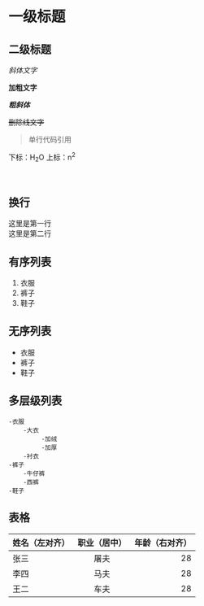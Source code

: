 # 一级标题

## 二级标题

*斜体文字*

**加粗文字**

***粗斜体***

~~删除线文字~~

>单行代码引用

下标：H<sub>2</sub>O 
上标：n<sup>2</sup>

<br> 

## 换行
这里是第一行
<br>
这里是第二行

## 有序列表

1. 衣服
2. 裤子
3. 鞋子
## 无序列表

- 衣服
- 裤子
- 鞋子

## 多层级列表

    -衣服
        -大衣
             -加绒
             -加厚
        -衬衣
    -裤子
        -牛仔裤
        -西裤
    -鞋子
## 表格

|姓名（左对齐）|职业（居中）|年龄（右对齐）|
|:---          |:--:        |---:          |
|张三        |屠夫        |28            |
|李四          |马夫        |28            |
|王二          |车夫        |28            |


